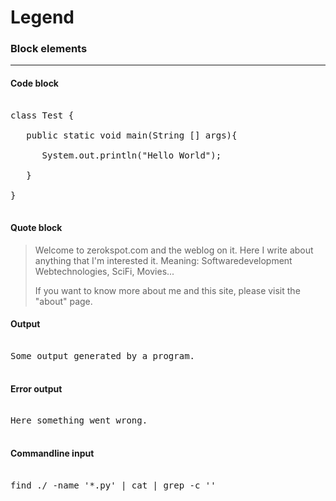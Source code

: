 # Legend

<h3>Block elements</h3>

-------------------------------

<h4>Code block</h4>

<pre class="code">

class Test {

   public static void main(String [] args){

      System.out.println("Hello World");

   }

}

</pre>

<h4>Quote block</h4>

<blockquote>

Welcome to zerokspot.com and the weblog on it. Here I write about anything that I'm interested it. Meaning: Softwaredevelopment Webtechnologies, SciFi, Movies...

If you want to know more about me and this site, please visit the "about" page.

</blockquote>



<h4>Output</h4>

<pre class="output">

Some output generated by a program.

</pre>



<h4>Error output</h4>

<pre class="error">

Here something went wrong.

</pre>



<h4>Commandline input</h4>

<pre class="command">

find ./ -name '*.py' | cat | grep -c ''

</pre>